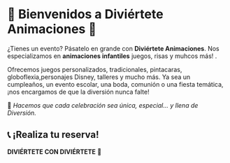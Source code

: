 <!DOCTYPE html>
<html lang="es">
<head>
  <meta charset="UTF-8">
  <title>Diviértete Animaciones</title>
</head>
<body>
  <h1>🎈 Bienvenidos a Diviértete Animaciones 🎉</h1>
  <p>
    ¿Tienes un evento? Pásatelo en grande con <strong>Diviértete Animaciones</strong>. 
    Nos especializamos en <strong>animaciones infantiles</strong> juegos, risas y muhcos más! .
  </p>
  <p>
    Ofrecemos juegos personalizados, tradicionales, pintacaras, globoflexia,personajes Disney, talleres y mucho más. 
    Ya sea un cumpleaños, un evento escolar, una boda, comunión o una fiesta temática, ¡nos encargamos de que la diversión nunca falte!
  </p>
  <p>
    💫 <em>Hacemos que cada celebración sea única, especial... y llena de Diversión.</em>
  </p>
  <h2>📞 ¡Realiza tu reserva!</h2>
  <p>
    <STRONG>DIVIÉRTETE CON DIVIÉRTETE</STRONG> 🎁
  </p>
</body>
</html>
